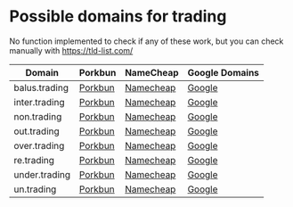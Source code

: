 # Possible domains for trading

No function implemented to check if any of these work, but you can check manually with https://tld-list.com/

| Domain | Porkbun | NameCheap | Google Domains |
|---|---|---|---|
| balus.trading | [Porkbun](https://porkbun.com/checkout/search?prb=e814663da1&tlds=&idnLanguage=&search=search&q=balus.trading) | [Namecheap](https://www.namecheap.com/domains/registration/results/?domain=balus.trading) | [Google](https://domains.google.com/registrar/search?searchTerm=balus.trading) |
| inter.trading | [Porkbun](https://porkbun.com/checkout/search?prb=e814663da1&tlds=&idnLanguage=&search=search&q=inter.trading) | [Namecheap](https://www.namecheap.com/domains/registration/results/?domain=inter.trading) | [Google](https://domains.google.com/registrar/search?searchTerm=inter.trading) |
| non.trading | [Porkbun](https://porkbun.com/checkout/search?prb=e814663da1&tlds=&idnLanguage=&search=search&q=non.trading) | [Namecheap](https://www.namecheap.com/domains/registration/results/?domain=non.trading) | [Google](https://domains.google.com/registrar/search?searchTerm=non.trading) |
| out.trading | [Porkbun](https://porkbun.com/checkout/search?prb=e814663da1&tlds=&idnLanguage=&search=search&q=out.trading) | [Namecheap](https://www.namecheap.com/domains/registration/results/?domain=out.trading) | [Google](https://domains.google.com/registrar/search?searchTerm=out.trading) |
| over.trading | [Porkbun](https://porkbun.com/checkout/search?prb=e814663da1&tlds=&idnLanguage=&search=search&q=over.trading) | [Namecheap](https://www.namecheap.com/domains/registration/results/?domain=over.trading) | [Google](https://domains.google.com/registrar/search?searchTerm=over.trading) |
| re.trading | [Porkbun](https://porkbun.com/checkout/search?prb=e814663da1&tlds=&idnLanguage=&search=search&q=re.trading) | [Namecheap](https://www.namecheap.com/domains/registration/results/?domain=re.trading) | [Google](https://domains.google.com/registrar/search?searchTerm=re.trading) |
| under.trading | [Porkbun](https://porkbun.com/checkout/search?prb=e814663da1&tlds=&idnLanguage=&search=search&q=under.trading) | [Namecheap](https://www.namecheap.com/domains/registration/results/?domain=under.trading) | [Google](https://domains.google.com/registrar/search?searchTerm=under.trading) |
| un.trading | [Porkbun](https://porkbun.com/checkout/search?prb=e814663da1&tlds=&idnLanguage=&search=search&q=un.trading) | [Namecheap](https://www.namecheap.com/domains/registration/results/?domain=un.trading) | [Google](https://domains.google.com/registrar/search?searchTerm=un.trading) |
